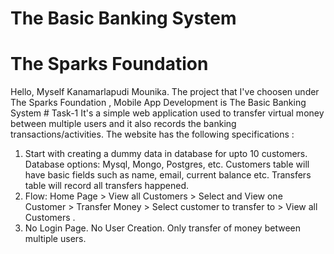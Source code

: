 # The Basic Banking System
# The Sparks Foundation
Hello,
Myself Kanamarlapudi Mounika.
The project that I've choosen under The Sparks Foundation , Mobile App Development is The Basic Banking System # Task-1
It's a simple web application used to transfer virtual money between multiple users and it also records the banking transactions/activities.
The website has the following specifications :
  1. Start with creating a dummy data in database for upto 10 customers. Database options: Mysql, Mongo, Postgres, etc. Customers table will have basic fields such as name, email,      current balance etc. Transfers table will record all transfers happened.
  2. Flow: Home Page > View all Customers > Select and View one Customer > Transfer Money > Select customer to transfer to > View all Customers .
  3. No Login Page. No User Creation. Only transfer of money between multiple users.
